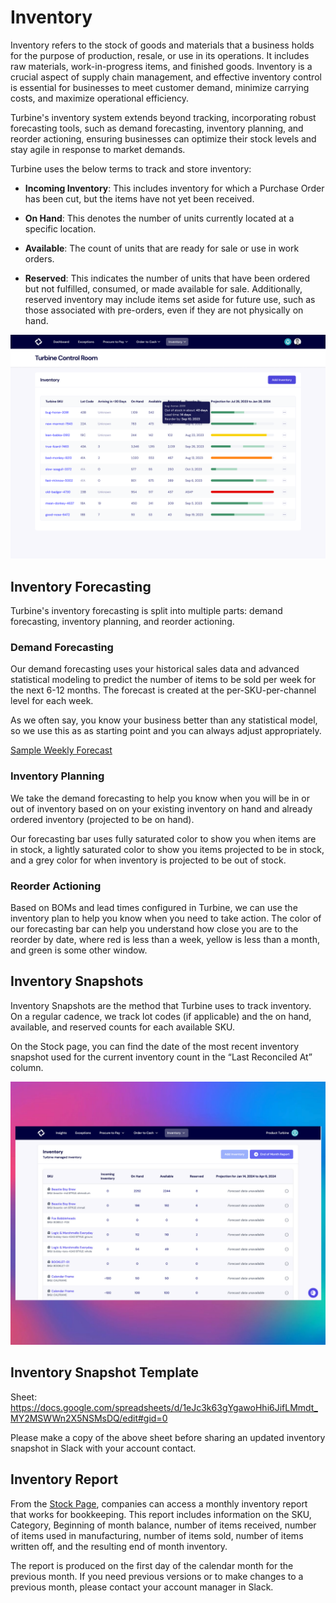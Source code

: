 # Inventory

Inventory refers to the stock of goods and materials that a business holds for the purpose of production, resale, or use in its operations. It includes raw materials, work-in-progress items, and finished goods. Inventory is a crucial aspect of supply chain management, and effective inventory control is essential for businesses to meet customer demand, minimize carrying costs, and maximize operational efficiency.

Turbine's inventory system extends beyond tracking, incorporating robust forecasting tools, such as demand forecasting, inventory planning, and reorder actioning, ensuring businesses can optimize their stock levels and stay agile in response to market demands.

Turbine uses the below terms to track and store inventory:

* **Incoming Inventory**: This includes inventory for which a Purchase Order has been cut, but the items have not yet been received.

* **On Hand**: This denotes the number of units currently located at a specific location.

* **Available**: The count of units that are ready for sale or use in work orders.

* **Reserved**: This indicates the number of units that have been ordered but not fulfilled, consumed, or made available for sale. Additionally, reserved inventory may include items set aside for future use, such as those associated with pre-orders, even if they are not physically on hand.

![Inventory Forecasting in Turbine](../../static/img/inventory-forecasting.png)

## Inventory Forecasting

Turbine's inventory forecasting is split into multiple parts: demand forecasting, inventory planning, and reorder actioning.

### Demand Forecasting

Our demand forecasting uses your historical sales data and advanced statistical modeling to predict the number of items to be sold per week for the next 6-12 months. The forecast is created at the per-SKU-per-channel level for each week.

As we often say, you know your business better than any statistical model, so we use this as as starting point and you can always adjust appropriately.

[Sample Weekly Forecast](https://docs.google.com/spreadsheets/d/1cDtjsWS-q2akULqKEcydqpeuYSK8mvcKSLMYxBbDv6I/edit#gid=991585832)

### Inventory Planning

We take the demand forecasting to help you know when you will be in or out of inventory based on on your existing inventory on hand and already ordered inventory (projected to be on hand).

Our forecasting bar uses fully saturated color to show you when items are in stock, a lightly saturated color to show you items projected to be in stock, and a grey color for when inventory is projected to be out of stock.

### Reorder Actioning

Based on BOMs and lead times configured in Turbine, we can use the inventory plan to help you know when you need to take action. The color of our forecasting bar can help you understand how close you are to the reorder by date, where red is less than a week, yellow is less than a month, and green is some other window.

## Inventory Snapshots

Inventory Snapshots are the method that Turbine uses to track inventory. On a regular cadence, we track lot codes (if applicable) and the on hand, available, and reserved counts for each available SKU.

On the Stock page, you can find the date of the most recent inventory snapshot used for the current inventory count in the “Last Reconciled At” column.

![inventory](../../static/img/inventory_copy.png)

## Inventory Snapshot Template

Sheet: https://docs.google.com/spreadsheets/d/1eJc3k63gYgawoHhi6JifLMmdt_MY2MSWWn2X5NSMsDQ/edit#gid=0

Please make a copy of the above sheet before sharing an updated inventory snapshot in Slack with your account contact.

## Inventory Report

From the [Stock Page](https://app.helloturbine.com/app/inventory), companies can access a monthly inventory report that works for bookkeeping. This report includes information on the SKU, Category, Beginning of month balance, number of items received, number of items used in manufacturing, number of items sold, number of items written off, and the resulting end of month inventory.

The report is produced on the first day of the calendar month for the previous month. If you need previous versions or to make changes to a previous month, please contact your account manager in Slack.
